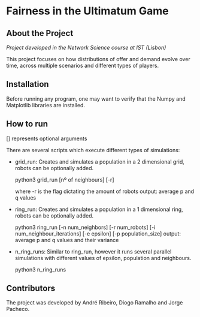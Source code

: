 # Fairness in the Ultimatum Game

## About the Project
*Project developed in the Network Science course at IST (Lisbon)*

This project focuses on how distributions of offer and demand evolve over time, across multiple scenarios and different types of players.

## Installation
Before running any program, one may want to verify that the Numpy and Matplotlib libraries are installed.

## How to run 
[] represents optional arguments

There are several scripts which execute different types of simulations:

 - grid_run: Creates and simulates a population in a 2 dimensional grid, robots can be optionally added.

	python3 grid_run [nº of neighbours] [-r]

	where -r is the flag dictating the amount of robots
	output: average p and q values

 - ring_run: Creates and simulates a population in a 1 dimensional ring, robots can be optionally added.

	python3 ring_run [-n num_neighbors] [-r num_robots] [-i num_neighbour_iterations] [-e epsilon] [-p population_size]
	output: average p and q values and their variance

 - n_ring_runs: Similar to ring_run, however it runs several parallel simulations with different values of epsilon,
population and neighbours.

	python3 n_ring_runs

## Contributors
The project was developed by André Ribeiro, Diogo Ramalho and Jorge Pacheco.

